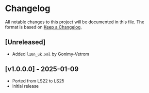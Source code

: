 # Changelog

All notable changes to this project will be documented in this file.
The format is based on [Keep a Changelog](https://keepachangelog.com/en/1.0.0/),

## [Unreleased]
- Added `l10n_uk.xml` by Gonimy-Vetrom

## [v1.0.0.0] - 2025-01-09
- Ported from LS22 to LS25
- Initial release
